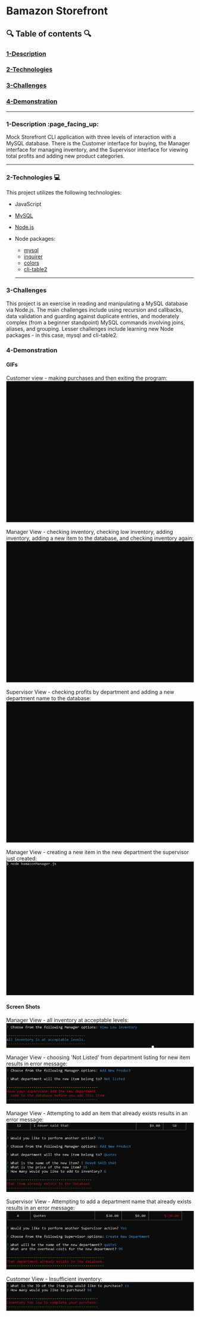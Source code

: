 # Bamazon Storefront
  
## :mag: Table of contents :mag:
  
### [1-Description](https://github.com/Strangebrewer/01-bamazon#Description)
### [2-Technologies](https://github.com/Strangebrewer/01-bamazon#Technologies)
### [3-Challenges](https://github.com/Strangebrewer/01-bamazon#Challenges)
### [4-Demonstration](https://github.com/Strangebrewer/01-bamazon#Demonstration)

---
### 1-Description :page\_facing\_up:
Mock Storefront CLI application with three levels of interaction with a MySQL database. There is the Customer interface for buying, the Manager interface for managing inventory, and the Supervisor interface for viewing total profits and adding new product categories.

---
### 2-Technologies  :computer:
  This project utilizes the following technologies:
- JavaScript
- [MySQL](https://www.mysql.com/)
- [Node.js](https://nodejs.org/en/)
- Node packages:
  - [mysql](https://www.npmjs.com/package/mysql)
  - [inquirer](https://www.npmjs.com/package/inquirer)
  - [colors](https://www.npmjs.com/package/colors)
  - [cli-table2](https://www.npmjs.com/package/cli-table2)
  
  ---
### 3-Challenges
This project is an exercise in reading and manipulating a MySQL database via Node.js. The main challenges include using recursion and callbacks, data validation and guarding against duplicate entries, and moderately complex (from a beginner standpoint) MySQL commands involving joins, aliases, and grouping. Lesser challenges include learning new Node packages - in this case, mysql and cli-table2.

### 4-Demonstration
 #### GIFs
  Customer view - making purchases and then exiting the program:
  ![Customer View Gif](Demo-GIFs/bamazonCustomerView.gif)

  Manager View - checking inventory, checking low inventory, adding inventory, adding a new item to the database, and checking inventory again:
  ![Manager View Gif](Demo-GIFs/bamazonManagerView.gif)

  Supervisor View - checking profits by department and adding a new department name to the database:
  ![Supervisor View Gif](Demo-GIFs/bamazonSupervisorView.gif)

  Manager View - creating a new item in the new department the supervisor just created:
  ![Manager View - New Item in New Department](Demo-GIFs/bamazonManagerViewNewDept.gif)


 #### Screen Shots
  Manager View - all inventory at acceptable levels:
  ![Manager Inventory](Demo-images/inv-acceptable.png)
  
  Manager View - choosing 'Not Listed' from department listing for new item results in error message:
  ![Manager new item](Demo-images/not-listed.png)

  Manager View - Attempting to add an item that already exists results in an error message:
  ![Manager add existing item](Demo-images/item-already-exists.png)

  Supervisor View - Attempting to add a department name that already exists results in an error message:
  ![Supervisor add existing dept](Demo-images/dept-already-exists.png)

  Customer View - Insufficient inventory:
  ![Customer orders too many](Demo-images/inv-too-low.png)